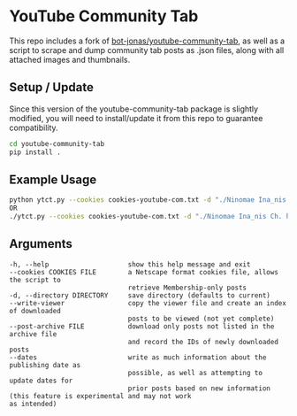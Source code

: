 # YouTube Community Tab

This repo includes a fork of [bot-jonas/youtube-community-tab](https://github.com/bot-jonas/youtube-community-tab), as well as a script to scrape and dump community tab posts as .json files, along with all attached images and thumbnails.

## Setup / Update

Since this version of the youtube-community-tab package is slightly modified, you will need to install/update it from this repo to guarantee compatibility.
```sh
cd youtube-community-tab
pip install .
```

## Example Usage

```sh
python ytct.py --cookies cookies-youtube-com.txt -d "./Ninomae Ina_nis Ch. hololive-EN" https://www.youtube.com/channel/UCMwGHR0BTZuLsmjY_NT5Pwg/community
OR
./ytct.py --cookies cookies-youtube-com.txt -d "./Ninomae Ina_nis Ch. hololive-EN" https://www.youtube.com/@NinomaeInanis/community
```

## Arguments

```
-h, --help                    show this help message and exit
--cookies COOKIES FILE        a Netscape format cookies file, allows the script to
                              retrieve Membership-only posts
-d, --directory DIRECTORY     save directory (defaults to current)
--write-viewer                copy the viewer file and create an index of downloaded
                              posts to be viewed (not yet complete)
--post-archive FILE           download only posts not listed in the archive file
                              and record the IDs of newly downloaded posts
--dates                       write as much information about the publishing date as
                              possible, as well as attempting to update dates for
                              prior posts based on new information (this feature is experimental and may not work                                 as intended)

```

